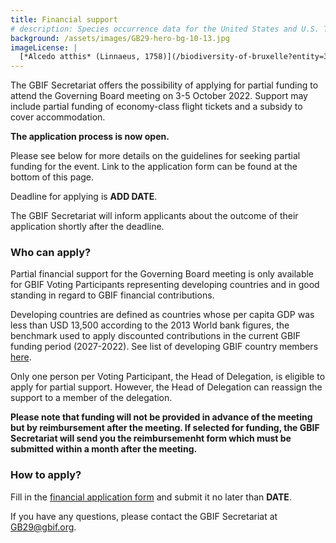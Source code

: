 ```yaml
---
title: Financial support
# description: Species occurrence data for the United States and U.S. Territories.
background: /assets/images/GB29-hero-bg-10-13.jpg
imageLicense: |
  [*Alcedo atthis* (Linnaeus, 1758)](/biodiversity-of-bruxelle?entity=3058851394&view=TABLE) observed in Belgium by jrassart (licensed under http://creativecommons.org/licenses/by-nc/4.0/)
---
```


The GBIF Secretariat offers the possibility of applying for partial funding to attend the Governing Board meeting on 3-5 October 2022. Support may include partial funding of economy-class flight tickets and a subsidy to cover accommodation. 

**The application process is now open.** 

Please see below for more details on the guidelines for seeking partial funding for the event. Link to the application form can be found at the bottom of this page. 

Deadline for applying is **ADD DATE**.

The GBIF Secretariat will inform applicants about the outcome of their application shortly after the deadline. 

### Who can apply?

Partial financial support for the Governing Board meeting is only available for GBIF Voting Participants representing developing countries and in good standing in regard to GBIF financial contributions. 

Developing countries are defined as countries whose per capita GDP was less than USD 13,500 according to the 2013 World bank figures, the benchmark used to apply discounted contributions in the current GBIF funding period (2027-2022). See list of developing GBIF country members [here](/assets/documents/GB29_VP_developing_countries.pdf). 

Only one person per Voting Participant, the Head of Delegation, is eligible to apply for partial support. However, the Head of Delegation can reassign the support to a member of the delegation.  

**Please note that funding will not be provided in advance of the meeting but by reimbursement after the meeting. If selected for funding, the GBIF Secretariat will send you the reimbursemenht form which must be submitted within a month after the meeting.**

### How to apply?

Fill in the [financial application form](https://forms.gle/5bzjPYD4EMQGfs658) and submit it no later than **DATE**. 

If you have any questions, please contact the GBIF Secretariat at [GB29@gbif.org](mailto:GB29@gbif.org).


